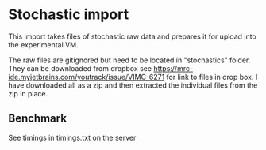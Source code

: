 # Stochastic import

This import takes files of stochastic raw data and prepares it for upload into the experimental VM.

The raw files are gitignored but need to be located in "stochastics" folder. They can be downloaded from dropbox see https://mrc-ide.myjetbrains.com/youtrack/issue/VIMC-6271 for link to files in drop box. I have downloaded all as a zip and then extracted the individual files from the zip in place.

## Benchmark

See timings in timings.txt on the server
